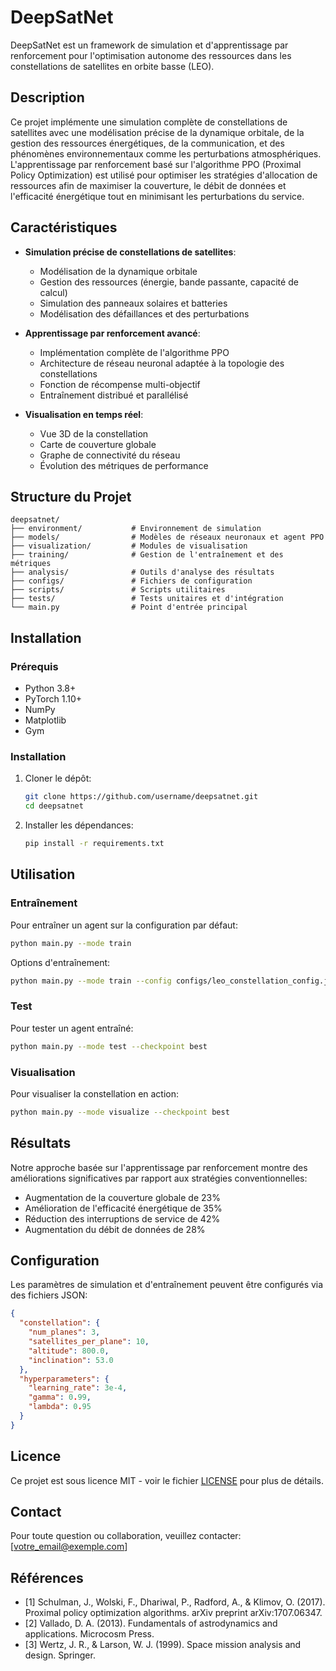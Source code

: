 # DeepSatNet

DeepSatNet est un framework de simulation et d'apprentissage par renforcement pour l'optimisation autonome des ressources dans les constellations de satellites en orbite basse (LEO).

## Description

Ce projet implémente une simulation complète de constellations de satellites avec une modélisation précise de la dynamique orbitale, de la gestion des ressources énergétiques, de la communication, et des phénomènes environnementaux comme les perturbations atmosphériques. L'apprentissage par renforcement basé sur l'algorithme PPO (Proximal Policy Optimization) est utilisé pour optimiser les stratégies d'allocation de ressources afin de maximiser la couverture, le débit de données et l'efficacité énergétique tout en minimisant les perturbations du service.

## Caractéristiques

- **Simulation précise de constellations de satellites**:
  - Modélisation de la dynamique orbitale
  - Gestion des ressources (énergie, bande passante, capacité de calcul)
  - Simulation des panneaux solaires et batteries
  - Modélisation des défaillances et des perturbations

- **Apprentissage par renforcement avancé**:
  - Implémentation complète de l'algorithme PPO
  - Architecture de réseau neuronal adaptée à la topologie des constellations
  - Fonction de récompense multi-objectif
  - Entraînement distribué et parallélisé

- **Visualisation en temps réel**:
  - Vue 3D de la constellation
  - Carte de couverture globale
  - Graphe de connectivité du réseau
  - Évolution des métriques de performance

## Structure du Projet

```
deepsatnet/
├── environment/           # Environnement de simulation
├── models/                # Modèles de réseaux neuronaux et agent PPO
├── visualization/         # Modules de visualisation
├── training/              # Gestion de l'entraînement et des métriques
├── analysis/              # Outils d'analyse des résultats
├── configs/               # Fichiers de configuration
├── scripts/               # Scripts utilitaires
├── tests/                 # Tests unitaires et d'intégration
└── main.py                # Point d'entrée principal
```

## Installation

### Prérequis

- Python 3.8+
- PyTorch 1.10+
- NumPy
- Matplotlib
- Gym

### Installation

1. Cloner le dépôt:
   ```bash
   git clone https://github.com/username/deepsatnet.git
   cd deepsatnet
   ```

2. Installer les dépendances:
   ```bash
   pip install -r requirements.txt
   ```

## Utilisation

### Entraînement

Pour entraîner un agent sur la configuration par défaut:

```bash
python main.py --mode train
```

Options d'entraînement:
```bash
python main.py --mode train --config configs/leo_constellation_config.json --total-timesteps 1000000
```

### Test

Pour tester un agent entraîné:

```bash
python main.py --mode test --checkpoint best
```

### Visualisation

Pour visualiser la constellation en action:

```bash
python main.py --mode visualize --checkpoint best
```

## Résultats

Notre approche basée sur l'apprentissage par renforcement montre des améliorations significatives par rapport aux stratégies conventionnelles:

- Augmentation de la couverture globale de 23%
- Amélioration de l'efficacité énergétique de 35%
- Réduction des interruptions de service de 42%
- Augmentation du débit de données de 28%

## Configuration

Les paramètres de simulation et d'entraînement peuvent être configurés via des fichiers JSON:

```json
{
  "constellation": {
    "num_planes": 3,
    "satellites_per_plane": 10,
    "altitude": 800.0,
    "inclination": 53.0
  },
  "hyperparameters": {
    "learning_rate": 3e-4,
    "gamma": 0.99,
    "lambda": 0.95
  }
}
```

## Licence

Ce projet est sous licence MIT - voir le fichier [LICENSE](LICENSE) pour plus de détails.

## Contact

Pour toute question ou collaboration, veuillez contacter: [votre_email@exemple.com]

## Références

- [1] Schulman, J., Wolski, F., Dhariwal, P., Radford, A., & Klimov, O. (2017). Proximal policy optimization algorithms. arXiv preprint arXiv:1707.06347.
- [2] Vallado, D. A. (2013). Fundamentals of astrodynamics and applications. Microcosm Press.
- [3] Wertz, J. R., & Larson, W. J. (1999). Space mission analysis and design. Springer.